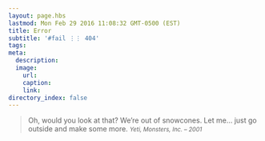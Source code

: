 ```yaml
---
layout: page.hbs
lastmod: Mon Feb 29 2016 11:08:32 GMT-0500 (EST)
title: Error
subtitle: '#fail ⋮⋮ 404'
tags:
meta:
  description:
  image:
    url:
    caption:
    link:
directory_index: false
---
```


>Oh, would you look at that? We’re out of snowcones. Let me… just go outside and make some more.
><small><cite>Yeti, <i>Monsters, Inc.</i> &ndash; 2001</cite></small>

